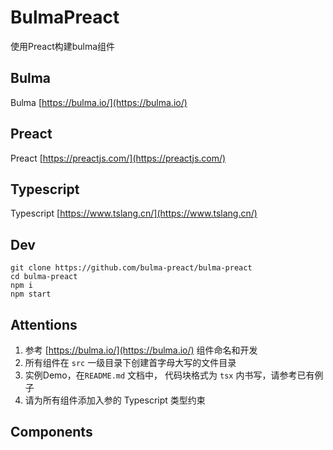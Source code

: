 # BulmaPreact
使用Preact构建bulma组件

## Bulma
Bulma [https://bulma.io/](https://bulma.io/)

## Preact
Preact [https://preactjs.com/](https://preactjs.com/)

## Typescript
Typescript [https://www.tslang.cn/](https://www.tslang.cn/)

## Dev
```shell
git clone https://github.com/bulma-preact/bulma-preact
cd bulma-preact
npm i
npm start
```

## Attentions
1. 参考 [https://bulma.io/](https://bulma.io/) 组件命名和开发 
2. 所有组件在 `src` 一级目录下创建首字母大写的文件目录 
3. 实例Demo，在`README.md` 文档中， 代码块格式为 `tsx` 内书写，请参考已有例子
4. 请为所有组件添加入参的 Typescript 类型约束

## Components
